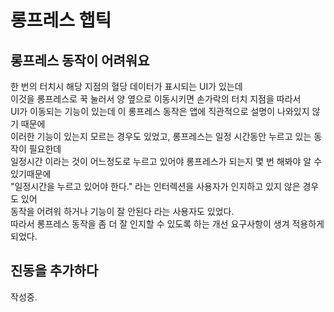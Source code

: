 # 롱프레스 햅틱

## 롱프레스 동작이 어려워요

한 번의 터치시 해당 지점의 혈당 데이터가 표시되는 UI가 있는데  
이것을 롱프레스로 꾹 눌러서 양 옆으로 이동시키면 손가락의 터치 지점을 따라서  
UI가 이동되는 기능이 있는데 이 롱프레스 동작은 앱에 직관적으로 설명이 나와있지 않기 때문에  
이러한 기능이 있는지 모르는 경우도 있었고, 롱프레스는 일정 시간동안 누르고 있는 동작이 필요한데  
일정시간 이라는 것이 어느정도로 누르고 있어야 롱프레스가 되는지 몇 번 해봐야 알 수 있기때문에  
"일정시간을 누르고 있어야 한다." 라는 인터렉션을 사용자가 인지하고 있지 않은 경우도 있어  
동작을 어려워 하거나 기능이 잘 안된다 라는 사용자도 있었다.  
따라서 롱프레스 동작을 좀 더 잘 인지할 수 있도록 하는 개선 요구사항이 생겨 적용하게 되었다.  

## 진동을 추가하다

작성중.  
